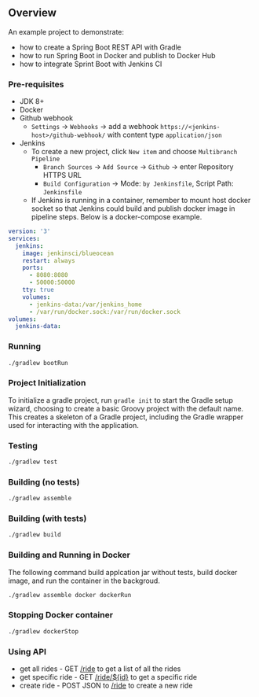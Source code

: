 ## Overview
An example project to demonstrate:

* how to create a Spring Boot REST API with Gradle
* how to run Spring Boot in Docker and publish to Docker Hub
* how to integrate Sprint Boot with Jenkins CI

### Pre-requisites
* JDK 8+
* Docker
* Github webhook
  * `Settings` -> `Webhooks` -> add a webhook `https://<jenkins-host>/github-webhook/` with content type `application/json`
* Jenkins
  * To create a new project, click `New item` and choose `Multibranch Pipeline`
    * `Branch Sources` -> `Add Source` -> `Github` -> enter Repository HTTPS URL
    * `Build Configuration` -> Mode: `by Jenkinsfile`, Script Path: `Jenkinsfile`
  * If Jenkins is running in a container, remember to mount host docker socket so that Jenkins could build and publish docker image in pipeline steps. Below is a docker-compose example.

```yaml
version: '3'
services:
  jenkins:
    image: jenkinsci/blueocean
    restart: always
    ports:
      - 8080:8080
      - 50000:50000
    tty: true
    volumes:
      - jenkins-data:/var/jenkins_home
      - /var/run/docker.sock:/var/run/docker.sock
volumes:
  jenkins-data:
```
### Running
```bash
./gradlew bootRun
```
### Project Initialization
To initialize a gradle project, run `gradle init` to start the Gradle setup wizard, choosing to create a basic Groovy project with the default name. This creates a skeleton of a Gradle project, including the Gradle wrapper used for interacting with the application.
### Testing
```bash
./gradlew test
```
### Building (no tests)
```bash
./gradlew assemble
```
### Building (with tests)
```bash
./gradlew build
```
### Building and Running in Docker
The following command build applcation jar without tests, build docker image, and run the container in the backgroud.
```bash
./gradlew assemble docker dockerRun
```
### Stopping Docker container
```bash
./gradlew dockerStop
```
### Using API

* get all rides - GET [/ride](http://localhost:8080/ride) to get a list of all the rides
* get specific ride - GET [/ride/${id}](http://localhost:8080/ride/1) to get a specific ride
* create ride - POST JSON to [/ride](http://localhost:8080/ride) to create a new ride 